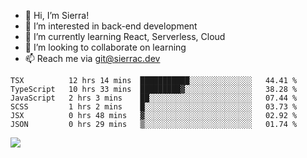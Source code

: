 - 👋 Hi, I’m Sierra!
- 👀 I’m interested in back-end development
- 🌱 I’m currently learning React, Serverless, Cloud
- 💞️ I’m looking to collaborate on learning
- 📫 Reach me via git@sierrac.dev

<!--START_SECTION:waka-->

```text
TSX          12 hrs 14 mins  ███████████░░░░░░░░░░░░░░   44.41 %
TypeScript   10 hrs 33 mins  █████████▓░░░░░░░░░░░░░░░   38.28 %
JavaScript   2 hrs 3 mins    ██░░░░░░░░░░░░░░░░░░░░░░░   07.44 %
SCSS         1 hrs 2 mins    █░░░░░░░░░░░░░░░░░░░░░░░░   03.73 %
JSX          0 hrs 48 mins   ▓░░░░░░░░░░░░░░░░░░░░░░░░   02.92 %
JSON         0 hrs 29 mins   ▒░░░░░░░░░░░░░░░░░░░░░░░░   01.74 %
```

<!--END_SECTION:waka-->


![](https://hit.yhype.me/github/profile?user_id=7351311)
